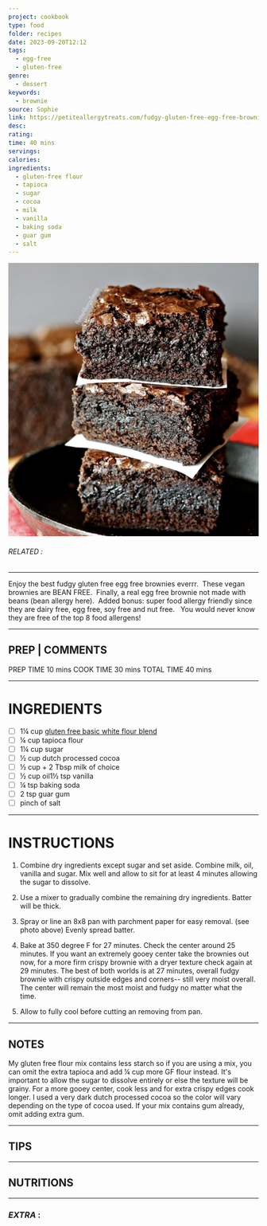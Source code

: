 ```yaml
---
project: cookbook
type: food
folder: recipes
date: 2023-09-20T12:12
tags:
  - egg-free
  - gluten-free
genre:
  - dessert
keywords:
  - brownie
source: Sophie
link: https://petiteallergytreats.com/fudgy-gluten-free-egg-free-brownies-vegan/
desc: 
rating: 
time: 40 mins
servings: 
calories: 
ingredients:
  - gluten-free flour
  - tapioca
  - sugar
  - cocoa
  - milk
  - vanilla
  - baking soda
  - guar gum
  - salt
---
```


![IMAGE](image_227.png)

###### *RELATED* : 
---
Enjoy the best fudgy gluten free egg free brownies everrr.  These vegan brownies are BEAN FREE.  Finally, a real egg free brownie not made with beans (bean allergy here).  Added bonus: super food allergy friendly since they are dairy free, egg free, soy free and nut free.   You would never know they are free of the top 8 food allergens!

---
## PREP | COMMENTS

PREP TIME 10 mins
COOK TIME 30 mins
TOTAL TIME 40 mins

---
# INGREDIENTS

- [ ] 1¼ cup [gluten free basic white flour blend](http://petiteallergytreats.blogspot.com/2013/08/gluten-free-flour-mix.html)
- [ ] ¼ cup tapioca flour
- [ ] 1¼ cup sugar
- [ ] ½ cup dutch processed cocoa
- [ ] ½ cup + 2 Tbsp milk of choice
- [ ] ½ cup oil1½ tsp vanilla
- [ ] ¼ tsp baking soda
- [ ] 2 tsp guar gum
- [ ] pinch of salt

---
# INSTRUCTIONS

1. Combine dry ingredients except sugar and set aside. Combine milk, oil, vanilla and sugar. Mix well and allow to sit for at least 4 minutes allowing the sugar to dissolve.
    
2. Use a mixer to gradually combine the remaining dry ingredients. Batter will be thick.
    
3. Spray or line an 8x8 pan with parchment paper for easy removal. (see photo above) Evenly spread batter.
    
4. Bake at 350 degree F for 27 minutes. Check the center around 25 minutes. If you want an extremely gooey center take the brownies out now, for a more firm crispy brownie with a dryer texture check again at 29 minutes. The best of both worlds is at 27 minutes, overall fudgy brownie with crispy outside edges and corners-- still very moist overall. The center will remain the most moist and fudgy no matter what the time.
    
5. Allow to fully cool before cutting an removing from pan.

---
## NOTES

My gluten free flour mix contains less starch so if you are using a mix, you can omit the extra tapioca and add ¼ cup more GF flour instead. It's important to allow the sugar to dissolve entirely or else the texture will be grainy. For a more gooey center, cook less and for extra crispy edges cook longer. I used a very dark dutch processed cocoa so the color will vary depending on the type of cocoa used. If your mix contains gum already, omit adding extra gum.

---
## TIPS



---
## NUTRITIONS



---
### *EXTRA* :



